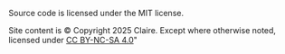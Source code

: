 Source code is licensed under the MIT license.

Site content is © Copyright 2025 Claire. Except where otherwise noted, licensed under [CC BY-NC-SA 4.0](https://creativecommons.org/licenses/by-nc-sa/4.0/)"
